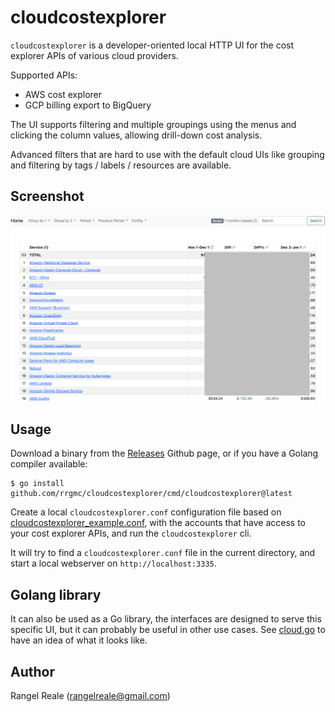 # cloudcostexplorer

`cloudcostexplorer` is a developer-oriented local HTTP UI for the cost explorer APIs of various cloud providers.

Supported APIs:

- AWS cost explorer
- GCP billing export to BigQuery

The UI supports filtering and multiple groupings using the menus and clicking the column values, allowing drill-down cost 
analysis.

Advanced filters that are hard to use with the default cloud UIs like grouping and filtering by tags / labels / resources
are available.

## Screenshot

![AWS](media/cce_aws.png)

## Usage

Download a binary from the [Releases](https://github.com/rrgmc/cloudcostexplorer/releases) Github page, or if you have
a Golang compiler available:

```shell
$ go install github.com/rrgmc/cloudcostexplorer/cmd/cloudcostexplorer@latest
```

Create a local `cloudcostexplorer.conf` configuration file based on [cloudcostexplorer_example.conf](https://github.com/rrgmc/cloudcostexplorer/blob/master/cloudcostexplorer_example.conf),
with the accounts that have access to your cost explorer APIs, and run the `cloudcostexplorer` cli.

It will try to find a `cloudcostexplorer.conf` file in the current directory, and start a local webserver on `http://localhost:3335`.

## Golang library

It can also be used as a Go library, the interfaces are designed to serve this specific UI, but it can probably be
useful in other use cases. See [cloud.go](https://github.com/rrgmc/cloudcostexplorer/blob/master/cloud.go) to have an
idea of what it looks like.

## Author

Rangel Reale (rangelreale@gmail.com)
